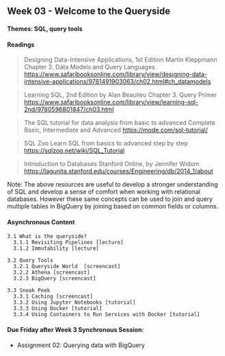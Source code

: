 ## Week 03 - Welcome to the Queryside

#### Themes: SQL, query tools

#### Readings

>   Designing Data-Intensive Applications, 1st Edition
>   Martin Kleppmann
>   Chapter 2. Data Models and Query Languages
>   https://www.safaribooksonline.com/library/view/designing-data-intensive-applications/9781491903063/ch02.html#ch_datamodels


>   Learning SQL, 2nd Edition
>   by Alan Beaulieu
>   Chapter 3. Query Primer
>   https://www.safaribooksonline.com/library/view/learning-sql-2nd/9780596801847/ch03.html

>   The SQL tutorial for data analysis from basic to advanced
>   Complete Basic, Intermediate and Advanced
>   https://mode.com/sql-tutorial/

>   SQL Zoo
>   Learn SQL from basics to advanced step by step
>   https://sqlzoo.net/wiki/SQL_Tutorial

>   Introduction to Databases 
>   Stanford Online, by Jennifer Widom
>   https://lagunita.stanford.edu/courses/Engineering/db/2014_1/about

Note: The above resources are useful to develop a stronger understanding of SQL and develop a sense of comfort when working with relational databases. However these same concepts can be used to join and query multiple tables in BigQuery by joining based on common fields or columns.

#### Asynchronous Content

    3.1 What is the queryside?
      3.1.1 Revisiting Pipelines [lecture]
      3.1.2 Immutability [lecture]

    3.2 Query Tools
      3.2.1 Queryside World  [screencast]
      3.2.2 Athena [screencast]
      3.2.3 BigQuery [screencast]

    3.3 Sneak Peek
      3.3.1 Caching [screencast]
      3.3.2 Using Jupyter Notebooks [tutorial]
      3.3.3 Using Docker [tutorial]
      3.3.4 Using Containers to Run Services with Docker [tutorial] 


#### Due Friday after Week 3 Synchronous Session: 
- Assignment 02: Querying data with BigQuery


